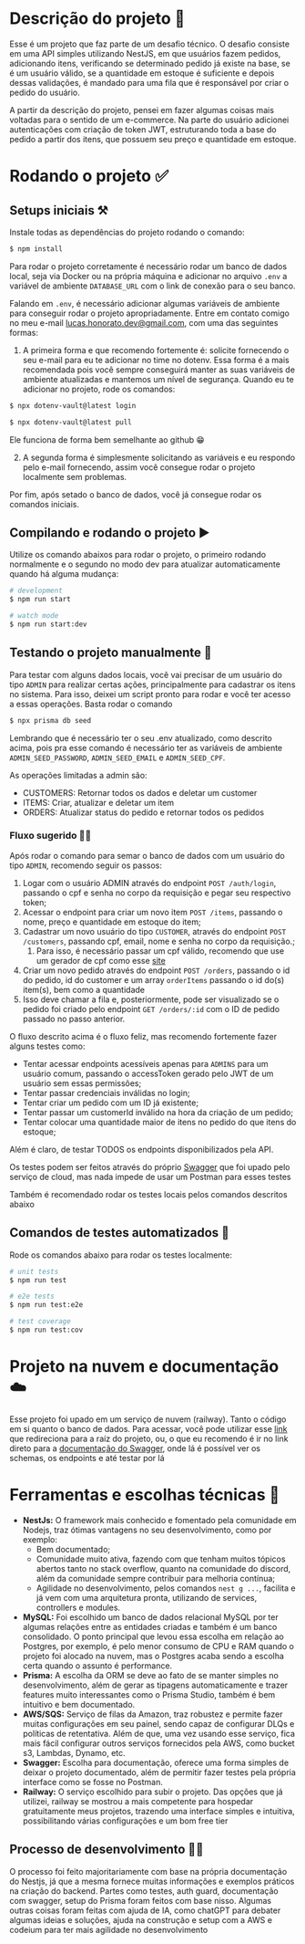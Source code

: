 # Descrição do projeto 📝

Esse é um projeto que faz parte de um desafio técnico. O desafio consiste em uma API simples utilizando NestJS, em que usuários fazem pedidos, adicionando itens, verificando se determinado pedido já existe na base, se é um usuário válido, se a quantidade em estoque é suficiente e depois dessas validações, é mandado para uma fila que é responsável por criar o pedido do usuário.

A partir da descrição do projeto, pensei em fazer algumas coisas mais voltadas para o sentido de um e-commerce. Na parte do usuário adicionei autenticações com criação de token JWT, estruturando toda a base do pedido a partir dos itens, que possuem seu preço e quantidade em estoque.

# Rodando o projeto ✅

## Setups iniciais ⚒️

Instale todas as dependências do projeto rodando o comando:

```bash
$ npm install
```

Para rodar o projeto corretamente é necessário rodar um banco de dados local, seja via Docker ou na própria máquina e adicionar no arquivo `.env` a variável de ambiente `DATABASE_URL` com o link de conexão para o seu banco.

Falando em `.env`, é necessário adicionar algumas variáveis de ambiente para conseguir rodar o projeto apropriadamente. Entre em contato comigo no meu e-mail [lucas.honorato.dev@gmail.com](mailto:lucas.honorato.dev@gmail.com), com uma das seguintes formas:

1. A primeira forma e que recomendo fortemente é: solicite fornecendo o seu e-mail para eu te adicionar no time no dotenv. Essa forma é a mais recomendada pois você sempre conseguirá manter as suas variáveis de ambiente atualizadas e mantemos um nível de segurança. Quando eu te adicionar no projeto, rode os comandos:

```bash
$ npx dotenv-vault@latest login
```

```bash
$ npx dotenv-vault@latest pull
```

Ele funciona de forma bem semelhante ao github 😁

2. A segunda forma é simplesmente solicitando as variáveis e eu respondo pelo e-mail fornecendo, assim você consegue rodar o projeto localmente sem problemas.

Por fim, após setado o banco de dados, você já consegue rodar os comandos iniciais.

## Compilando e rodando o projeto ▶️

Utilize os comando abaixos para rodar o projeto, o primeiro rodando normalmente e o segundo no modo dev para atualizar automaticamente quando há alguma mudança:

```bash
# development
$ npm run start

# watch mode
$ npm run start:dev
```

## Testando o projeto manualmente 👷

Para testar com alguns dados locais, você vai precisar de um usuário do tipo `ADMIN` para realizar certas ações, principalmente para cadastrar os itens no sistema. Para isso, deixei um script pronto para rodar e você ter acesso a essas operações. Basta rodar o comando

```bash
$ npx prisma db seed
```

Lembrando que é necessário ter o seu .env atualizado, como descrito acima, pois pra esse comando é necessário ter as variáveis de ambiente `ADMIN_SEED_PASSWORD`, `ADMIN_SEED_EMAIL` e `ADMIN_SEED_CPF`.

As operações limitadas a admin são:

- CUSTOMERS: Retornar todos os dados e deletar um customer
- ITEMS: Criar, atualizar e deletar um item
- ORDERS: Atualizar status do pedido e retornar todos os pedidos

### Fluxo sugerido 🏄‍♂️

Após rodar o comando para semar o banco de dados com um usuário do tipo `ADMIN`, recomendo seguir os passos:

1. Logar com o usuário ADMIN através do endpoint `POST /auth/login`, passando o cpf e senha no corpo da requisição e pegar seu respectivo token;
2. Acessar o endpoint para criar um novo item `POST /items`, passando o nome, preço e quantidade em estoque do item;
3. Cadastrar um novo usuário do tipo `CUSTOMER`, através do endpoint `POST /customers`, passando cpf, email, nome e senha no corpo da requisição.;
    1. Para isso, é necessário passar um cpf válido, recomendo que use um gerador de cpf como esse [site](https://www.4devs.com.br/gerador_de_cpf)
4. Criar um novo pedido através do endpoint `POST /orders`, passando o id do pedido, id do customer e um array `orderItems` passando o id do(s) item(s), bem como a quantidade
5. Isso deve chamar a fila e, posteriormente, pode ser visualizado se o pedido foi criado pelo endpoint `GET /orders/:id` com o ID de pedido passado no passo anterior.

O fluxo descrito acima é o fluxo feliz, mas recomendo fortemente fazer alguns testes como:

- Tentar acessar endpoints acessíveis apenas para `ADMINS` para um usuário comum, passando o accessToken gerado pelo JWT de um usuário sem essas permissões;
- Tentar passar credenciais inválidas no login;
- Tentar criar um pedido com um ID já existente;
- Tentar passar um customerId inválido na hora da criação de um pedido;
- Tentar colocar uma quantidade maior de itens no pedido do que itens do estoque;

Além é claro, de testar TODOS os endpoints disponibilizados pela API.

Os testes podem ser feitos através do próprio [Swagger](https://orders-queue-production.up.railway.app/docs) que foi upado pelo serviço de cloud, mas nada impede de usar um Postman para esses testes

Também é recomendado rodar os testes locais pelos comandos descritos abaixo

## Comandos de testes automatizados 🧪

Rode os comandos abaixo para rodar os testes localmente:

```bash
# unit tests
$ npm run test

# e2e tests
$ npm run test:e2e

# test coverage
$ npm run test:cov
```

# Projeto na nuvem e documentação ☁️

Esse projeto foi upado em um serviço de nuvem (railway). Tanto o código em si quanto o banco de dados. Para acessar, você pode utilizar esse [link](https://orders-queue-production.up.railway.app) que redireciona para a raíz do projeto, ou, o que eu recomendo é ir no link direto para a [documentação do Swagger](https://orders-queue-production.up.railway.app/docs), onde lá é possível ver os schemas, os endpoints e até testar por lá

# Ferramentas e escolhas técnicas 🔨

- **NestJs:** O framework mais conhecido e fomentado pela comunidade em Nodejs, traz ótimas vantagens no seu desenvolvimento, como por exemplo:
    - Bem documentado;
    - Comunidade muito ativa, fazendo com que tenham muitos tópicos abertos tanto no stack overflow, quanto na comunidade do discord, além da comunidade sempre contribuir para melhoria contínua;
    - Agilidade no desenvolvimento, pelos comandos `nest g ...`, facilita e já vem com uma arquitetura pronta, utilizando de services, controllers e modules.
- **MySQL:** Foi escolhido um banco de dados relacional MySQL por ter algumas relações entre as entidades criadas e também é um banco consolidado. O ponto principal que levou essa escolha em relação ao Postgres, por exemplo, é pelo menor consumo de CPU e RAM quando o projeto foi alocado na nuvem, mas o Postgres acaba sendo a escolha certa quando o assunto é performance.
- **Prisma:** A escolha da ORM se deve ao fato de se manter simples no desenvolvimento, além de gerar as tipagens automaticamente e trazer features muito interessantes como o Prisma Studio, também é bem intuitivo e bem documentado.
- **AWS/SQS:** Serviço de filas da Amazon, traz robustez e permite fazer muitas configurações em seu painel, sendo capaz de configurar DLQs e políticas de retentativa. Além de que, uma vez usando esse serviço, fica mais fácil configurar outros serviços fornecidos pela AWS, como bucket s3, Lambdas, Dynamo, etc.
- **Swagger:** Escolha para documentação, oferece uma forma simples de deixar o projeto documentado, além de permitir fazer testes pela própria interface como se fosse no Postman.
- **Railway:** O serviço escolhido para subir o projeto. Das opções que já utilizei, railway se mostrou a mais competente para hospedar gratuitamente meus projetos, trazendo uma interface simples e intuitiva, possibilitando várias configurações e um bom free tier

## Processo de desenvolvimento 👨‍💻

O processo foi feito majoritariamente com base na própria documentação do Nestjs, já que a mesma fornece muitas informações e exemplos práticos na criação do backend. Partes como testes, auth guard, documentação com swagger, setup do Prisma foram feitos com base nisso. Algumas outras coisas foram feitas com ajuda de IA, como chatGPT para debater algumas ideias e soluções, ajuda na construção e setup com a AWS e codeium para ter mais agilidade no desenvolvimento
